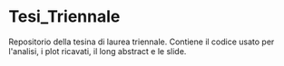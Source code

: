 # Tesi_Triennale
Repositorio della tesina di laurea triennale. Contiene il codice usato per l'analisi, i plot ricavati, il long abstract e le slide. 
